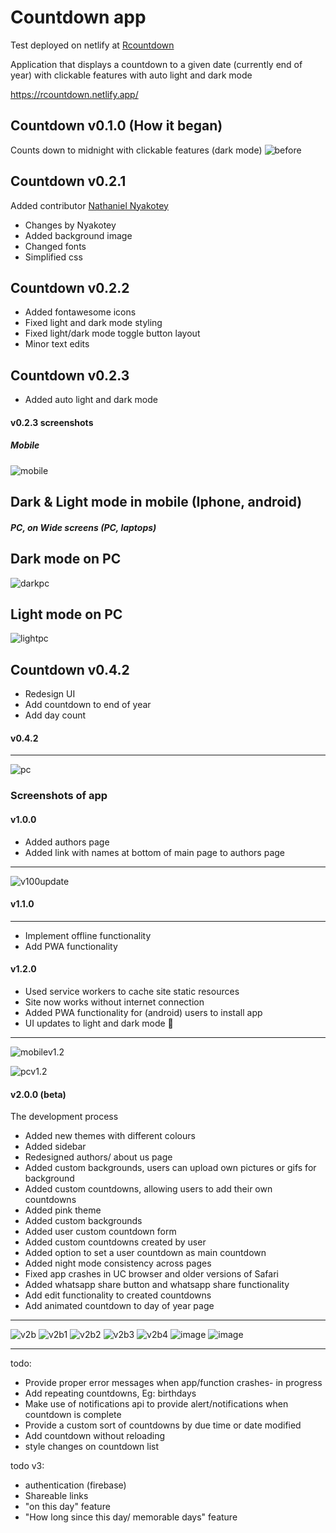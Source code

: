 # Countdown app
Test deployed on netlify at [Rcountdown](https://rcountdown.netlify.app/)

Application that displays a countdown to a given date (currently end of year) with clickable features with auto light and dark mode

https://rcountdown.netlify.app/

## Countdown v0.1.0 (How it began)
Counts down to midnight with clickable features (dark mode)
![before](https://user-images.githubusercontent.com/73431750/147592275-2123d01f-a49a-40c4-afa5-6e563450da5c.png)


## Countdown v0.2.1

Added contributor [Nathaniel Nyakotey](https://github.com/nyakotey)

* Changes by Nyakotey
* Added background image
* Changed fonts
* Simplified css

## Countdown v0.2.2
* Added fontawesome icons
* Fixed light and dark mode styling
* Fixed light/dark mode toggle button layout
* Minor text edits

## Countdown v0.2.3
* Added auto light and dark mode

#### v0.2.3 screenshots
##### Mobile
![mobile](https://user-images.githubusercontent.com/73431750/147591678-5b72d187-91a4-453e-bf5e-e13989782adb.png)

Dark & Light mode in mobile (Iphone, android)
---

##### PC, on Wide screens (PC, laptops)
Dark mode on PC
---
![darkpc](https://user-images.githubusercontent.com/73431750/147591798-52dc8861-8e7c-456e-bdc2-2f4c2880e320.png)


Light mode on PC
---
![lightpc](https://user-images.githubusercontent.com/73431750/147591915-d0a48f8d-c104-4fef-85bb-1467fffdcc53.png)


## Countdown v0.4.2
* Redesign UI
* Add countdown to end of year
* Add day count

#### v0.4.2
---
![pc](https://user-images.githubusercontent.com/73431750/147855844-e87ce479-6e63-4ee5-9e73-53b29cdfb2bb.png)

### Screenshots of app 



#### v1.0.0
* Added authors page
* Added link with names at bottom of main page to authors page
---
![v100update](https://user-images.githubusercontent.com/73431750/150794436-9998eed7-c0a2-4621-8c62-19119b7ad679.png)


#### v1.1.0
---
* Implement offline functionality
* Add PWA functionality


#### v1.2.0
* Used service workers to cache site static resources
* Site now works without internet connection
* Added PWA functionality for (android) users to install app
* UI updates to light and dark mode 👀
---
![mobilev1.2](https://user-images.githubusercontent.com/73431750/149920295-20edf313-7736-45b7-9451-02949f64593c.png)

![pcv1.2](https://user-images.githubusercontent.com/73431750/149921160-cb97133b-84c5-4c72-8084-5dcbc574a532.png)


#### v2.0.0 (beta) 
The development process

* Added new themes with different colours
* Added sidebar
* Redesigned authors/ about us page
* Added custom backgrounds, users can upload own pictures or gifs for background
* Added custom countdowns, allowing users to add their own countdowns
* Added pink theme
* Added custom backgrounds
* Added user custom countdown form
* Added custom countdowns created by user
* Added option to set a user countdown as main countdown
* Added night mode consistency across pages
* Fixed app crashes in UC browser and older versions of Safari
* Added whatsapp share button and whatsapp share functionality
* Add edit functionality to created countdowns
* Add animated countdown to day of year page
---


![v2b](https://user-images.githubusercontent.com/73431750/154068140-a8650180-7427-4816-8ca2-d5f8907d34b2.png)
![v2b1](https://user-images.githubusercontent.com/73431750/154068146-33bf9280-15fc-4c12-9142-4470208705d9.png)
![v2b2](https://user-images.githubusercontent.com/73431750/154068151-24b3fb27-7835-4efa-a0d3-73205015f560.png)
![v2b3](https://user-images.githubusercontent.com/73431750/154068153-b87fa7a2-e855-4dd9-bfff-20487f7898e7.png)
![v2b4](https://user-images.githubusercontent.com/73431750/154068156-19e978cd-bc66-4d76-bc92-3ff101d543bb.png)
![image](https://user-images.githubusercontent.com/57795443/157711049-26be2f0a-d0b2-4b78-8a53-48a504c3f246.png)
![image](https://user-images.githubusercontent.com/57795443/157711429-3a3dc955-a21e-41ec-a9ed-c7908b91122a.png)

---
todo: 
* Provide proper error messages when app/function crashes- in progress
* Add repeating countdowns, Eg: birthdays
* Make use of notifications api to provide alert/notifications when countdown is complete
* Provide a custom sort of countdowns by due time or date modified
* Add countdown without reloading
* style changes on countdown list

todo v3:
* authentication (firebase)
* Shareable links
* "on this day" feature
* "How long since this day/ memorable days" feature
